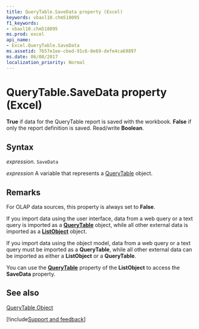 ```yaml
---
title: QueryTable.SaveData property (Excel)
keywords: vbaxl10.chm518095
f1_keywords:
- vbaxl10.chm518095
ms.prod: excel
api_name:
- Excel.QueryTable.SaveData
ms.assetid: 7657e1ee-cbed-91c6-0e69-defe4ca69897
ms.date: 06/08/2017
localization_priority: Normal
---
```



# QueryTable.SaveData property (Excel)

 **True** if data for the QueryTable report is saved with the workbook. **False** if only the report definition is saved. Read/write **Boolean**.


## Syntax

_expression_. `SaveData`

_expression_ A variable that represents a [QueryTable](Excel.QueryTable.md) object.


## Remarks

For OLAP data sources, this property is always set to  **False**.

If you import data using the user interface, data from a web query or a text query is imported as a  **[QueryTable](Excel.QueryTable.md)** object, while all other external data is imported as a **[ListObject](Excel.ListObject.md)** object.

If you import data using the object model, data from a web query or a text query must be imported as a  **QueryTable**, while all other external data can be imported as either a **ListObject** or a **QueryTable**.

You can use the  **[QueryTable](Excel.ListObject.QueryTable.md)** property of the **ListObject** to access the **SaveData** property.


## See also


[QueryTable Object](Excel.QueryTable.md)

[!include[Support and feedback](~/includes/feedback-boilerplate.md)]